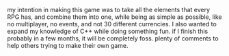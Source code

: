 my intention in making this game was to take all the elements that every RPG has, and combine them into one, while being as simple as possible, like no multiplayer, no events, and not 30 different currencies.
I also wanted to expand my knowledge of C++ while doing something fun.
if I finish this probably in a few months, it will be completely foss. plenty of comments to help others trying to make their own game.
